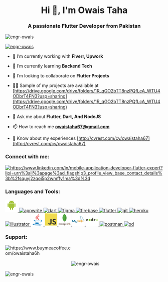 <h1 align="center">Hi 👋, I'm Owais Taha</h1>
<h3 align="center">A passionate Flutter Developer from Pakistan</h3>

<p align="left"> <img src="https://komarev.com/ghpvc/?username=engr-owais&label=Profile%20views&color=0e75b6&style=flat" alt="engr-owais" /> </p>

<p align="left"> <a href="https://github.com/ryo-ma/github-profile-trophy"><img src="https://github-profile-trophy.vercel.app/?username=engr-owais" alt="engr-owais" /></a> </p>

- 🔭 I’m currently working with **Fiverr, Upwork**

- 🌱 I’m currently learning **Backend Tech**

- 👯 I’m looking to collaborate on **Flutter Projects**

- 👨‍💻 Sample of my projects are available at [https://drive.google.com/drive/folders/1R_qGO2bTT8nzPQfLcA_WTU4ODbrT4FN3?usp=sharing](https://drive.google.com/drive/folders/1R_qGO2bTT8nzPQfLcA_WTU4ODbrT4FN3?usp=sharing)

- 💬 Ask me about **Flutter, Dart, And NodeJS**

- 📫 How to reach me **owaistaha67@gmail.com**

- 📄 Know about my experiences [http://cvrest.com/cv/owaistaha67](http://cvrest.com/cv/owaistaha67)

<h3 align="left">Connect with me:</h3>
<p align="left">
<a href="https://linkedin.com/in/https://www.linkedin.com/in/mobile-application-developer-flutter-expert?lipi=urn%3ali%3apage%3ad_flagship3_profile_view_base_contact_details%3b%2fsquyj2zqoi5p2wmffy1ma%3d%3d" target="blank"><img align="center" src="https://raw.githubusercontent.com/rahuldkjain/github-profile-readme-generator/master/src/images/icons/Social/linked-in-alt.svg" alt="https://www.linkedin.com/in/mobile-application-developer-flutter-expert?lipi=urn%3ali%3apage%3ad_flagship3_profile_view_base_contact_details%3b%2fsquyj2zqoi5p2wmffy1ma%3d%3d" height="30" width="40" /></a>
</p>

<h3 align="left">Languages and Tools:</h3>
<p align="left"> <a href="https://developer.android.com" target="_blank" rel="noreferrer"> <img src="https://raw.githubusercontent.com/devicons/devicon/master/icons/android/android-original-wordmark.svg" alt="android" width="40" height="40"/> </a> <a href="https://appwrite.io" target="_blank" rel="noreferrer"> <img src="https://www.vectorlogo.zone/logos/appwriteio/appwriteio-icon.svg" alt="appwrite" width="40" height="40"/> </a> <a href="https://dart.dev" target="_blank" rel="noreferrer"> <img src="https://www.vectorlogo.zone/logos/dartlang/dartlang-icon.svg" alt="dart" width="40" height="40"/> </a> <a href="https://www.figma.com/" target="_blank" rel="noreferrer"> <img src="https://www.vectorlogo.zone/logos/figma/figma-icon.svg" alt="figma" width="40" height="40"/> </a> <a href="https://firebase.google.com/" target="_blank" rel="noreferrer"> <img src="https://www.vectorlogo.zone/logos/firebase/firebase-icon.svg" alt="firebase" width="40" height="40"/> </a> <a href="https://flutter.dev" target="_blank" rel="noreferrer"> <img src="https://www.vectorlogo.zone/logos/flutterio/flutterio-icon.svg" alt="flutter" width="40" height="40"/> </a> <a href="https://git-scm.com/" target="_blank" rel="noreferrer"> <img src="https://www.vectorlogo.zone/logos/git-scm/git-scm-icon.svg" alt="git" width="40" height="40"/> </a> <a href="https://heroku.com" target="_blank" rel="noreferrer"> <img src="https://www.vectorlogo.zone/logos/heroku/heroku-icon.svg" alt="heroku" width="40" height="40"/> </a> <a href="https://www.adobe.com/in/products/illustrator.html" target="_blank" rel="noreferrer"> <img src="https://www.vectorlogo.zone/logos/adobe_illustrator/adobe_illustrator-icon.svg" alt="illustrator" width="40" height="40"/> </a> <a href="https://www.java.com" target="_blank" rel="noreferrer"> <img src="https://raw.githubusercontent.com/devicons/devicon/master/icons/java/java-original.svg" alt="java" width="40" height="40"/> </a> <a href="https://developer.mozilla.org/en-US/docs/Web/JavaScript" target="_blank" rel="noreferrer"> <img src="https://raw.githubusercontent.com/devicons/devicon/master/icons/javascript/javascript-original.svg" alt="javascript" width="40" height="40"/> </a> <a href="https://www.mongodb.com/" target="_blank" rel="noreferrer"> <img src="https://raw.githubusercontent.com/devicons/devicon/master/icons/mongodb/mongodb-original-wordmark.svg" alt="mongodb" width="40" height="40"/> </a> <a href="https://www.mysql.com/" target="_blank" rel="noreferrer"> <img src="https://raw.githubusercontent.com/devicons/devicon/master/icons/mysql/mysql-original-wordmark.svg" alt="mysql" width="40" height="40"/> </a> <a href="https://nodejs.org" target="_blank" rel="noreferrer"> <img src="https://raw.githubusercontent.com/devicons/devicon/master/icons/nodejs/nodejs-original-wordmark.svg" alt="nodejs" width="40" height="40"/> </a> <a href="https://postman.com" target="_blank" rel="noreferrer"> <img src="https://www.vectorlogo.zone/logos/getpostman/getpostman-icon.svg" alt="postman" width="40" height="40"/> </a> <a href="https://www.adobe.com/products/xd.html" target="_blank" rel="noreferrer"> <img src="https://cdn.worldvectorlogo.com/logos/adobe-xd.svg" alt="xd" width="40" height="40"/> </a> </p>

<h3 align="left">Support:</h3>
<p><a href="https://www.buymeacoffee.com/https://www.buymeacoffee.com/owaistaha6h"> <img align="left" src="https://cdn.buymeacoffee.com/buttons/v2/default-yellow.png" height="50" width="210" alt="https://www.buymeacoffee.com/owaistaha6h" /></a></p><br><br>

<p><img align="center" src="https://github-readme-stats.vercel.app/api/top-langs?username=engr-owais&show_icons=true&locale=en&layout=compact" alt="engr-owais" /></p>

<p><img align="center" src="https://github-readme-streak-stats.herokuapp.com/?user=engr-owais&" alt="engr-owais" /></p>

